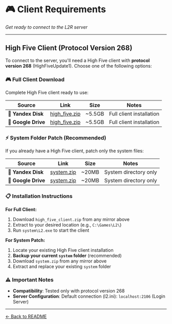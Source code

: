 # 🎮 Client Requirements

*Get ready to connect to the L2R server*

---

## High Five Client (Protocol Version 268)

To connect to the server, you'll need a High Five client with **protocol version 268** (HighFiveUpdate1). Choose one of the following options:

### 🎮 **Full Client Download**
Complete High Five client ready to use:

| Source | Link | Size | Notes |
|--------|------|------|-------|
| 🔄 **Yandex Disk** | [high_five.zip](https://disk.yandex.by/d/XjIfs7pOSWIhRw) | ~5.5GB | Full client installation |
| 📁 **Google Drive** | [high_five.zip](https://drive.google.com/file/d/1z-FxMsPJyZBeM61KgQd2w1x3eDBCY0CU/view?usp=drive_link) | ~5.5GB | Full client installation |

### ⚡ **System Folder Patch** (Recommended)
If you already have a High Five client, patch only the system files:

| Source | Link | Size | Notes |
|--------|------|------|-------|
| 🔄 **Yandex Disk** | [system.zip](https://disk.yandex.by/d/-_4tZvUDSdAuMg) | ~20MB | System directory only |
| 📁 **Google Drive** | [system.zip](https://drive.google.com/file/d/1iO3Rug4CPhinhjKWlaxfufxhHLSaR3Ch/view?usp=drive_link) | ~20MB | System directory only |

### 📋 **Installation Instructions**

**For Full Client:**
1. Download `high_five_client.zip` from any mirror above
2. Extract to your desired location (e.g., `C:\Games\L2\`)
3. Run `system\L2.exe` to start the client

**For System Patch:**
1. Locate your existing High Five client installation
2. **Backup your current `system` folder** (recommended)
3. Download `system.zip` from any mirror above
4. Extract and replace your existing `system` folder

### ⚠️ **Important Notes**
- **Compatibility**: Tested only with protocol version 268
- **Server Configuration**: Default connection (l2.ini): `localhost:2106` (Login Server)

---

[← Back to README](../README.md)